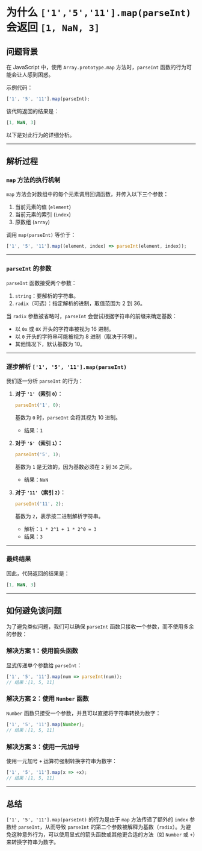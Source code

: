 # 为什么 `['1','5','11'].map(parseInt)` 会返回 `[1, NaN, 3]`

## **问题背景**
在 JavaScript 中，使用 `Array.prototype.map` 方法时，`parseInt` 函数的行为可能会让人感到困惑。

示例代码：
```javascript
['1', '5', '11'].map(parseInt);
```
该代码返回的结果是：
```javascript
[1, NaN, 3]
```
以下是对此行为的详细分析。

---

## **解析过程**

### **`map` 方法的执行机制**
`map` 方法会对数组中的每个元素调用回调函数，并传入以下三个参数：
1. 当前元素的值 (`element`)
2. 当前元素的索引 (`index`)
3. 原数组 (`array`)

调用 `map(parseInt)` 等价于：
```javascript
['1', '5', '11'].map((element, index) => parseInt(element, index));
```

---

### **`parseInt` 的参数**
`parseInt` 函数接受两个参数：
1. `string`：要解析的字符串。
2. `radix`（可选）：指定解析的进制，取值范围为 2 到 36。

当 `radix` 参数被省略时，`parseInt` 会尝试根据字符串的前缀来确定基数：
- 以 `0x` 或 `0X` 开头的字符串被视为 16 进制。
- 以 `0` 开头的字符串可能被视为 8 进制（取决于环境）。
- 其他情况下，默认基数为 10。

---

### **逐步解析 `['1', '5', '11'].map(parseInt)`**
我们逐一分析 `parseInt` 的行为：

1. **对于 `'1'`（索引 `0`）：**
   ```javascript
   parseInt('1', 0);
   ```
   基数为 `0` 时，`parseInt` 会将其视为 10 进制。
   - 结果：`1`

2. **对于 `'5'`（索引 `1`）：**
   ```javascript
   parseInt('5', 1);
   ```
   基数为 `1` 是无效的，因为基数必须在 `2` 到 `36` 之间。
   - 结果：`NaN`

3. **对于 `'11'`（索引 `2`）：**
   ```javascript
   parseInt('11', 2);
   ```
   基数为 `2`，表示按二进制解析字符串。
   - 解析：`1 * 2^1 + 1 * 2^0 = 3`
   - 结果：`3`

---

### **最终结果**
因此，代码返回的结果是：
```javascript
[1, NaN, 3]
```

---

## **如何避免该问题**
为了避免类似问题，我们可以确保 `parseInt` 函数只接收一个参数，而不使用多余的参数：

### **解决方案 1：使用箭头函数**
显式传递单个参数给 `parseInt`：
```javascript
['1', '5', '11'].map(num => parseInt(num));
// 结果：[1, 5, 11]
```

### **解决方案 2：使用 `Number` 函数**
`Number` 函数只接受一个参数，并且可以直接将字符串转换为数字：
```javascript
['1', '5', '11'].map(Number);
// 结果：[1, 5, 11]
```

### **解决方案 3：使用一元加号**
使用一元加号 `+` 运算符强制转换字符串为数字：
```javascript
['1', '5', '11'].map(x => +x);
// 结果：[1, 5, 11]
```

---

## **总结**
`['1', '5', '11'].map(parseInt)` 的行为是由于 `map` 方法传递了额外的 `index` 参数给 `parseInt`，从而导致 `parseInt` 的第二个参数被解释为基数（`radix`）。为避免这种意外行为，可以使用显式的箭头函数或其他更合适的方法（如 `Number` 或 `+`）来转换字符串为数字。

